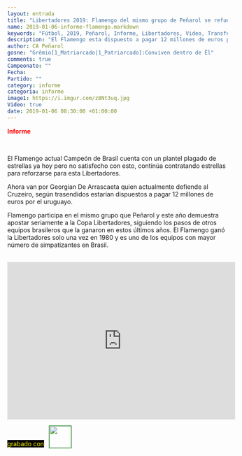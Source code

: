 ```yaml
---
layout: entrada
title: "Libertadores 2019: Flamengo del mismo grupo de Peñarol se refuerza con De Arrascaeta"
name: 2019-01-06-informe-flamengo.markdown
keywords: "Fútbol, 2019, Peñarol, Informe, Libertadores, Video, Transferencias, Flamengo, De Arrascaeta"
description: "El Flamengo esta dispuesto a pagar 12 millones de euros por el concurso de Georgian De Arrascaeta, aparte de las estrellas que ya juegan en  el club"
author: CA Peñarol
gosne: "Grêmio[1_Matriarcado|1_Patriarcado]:Conviven dentro de Êl"
comments: true
Campeonato: ""
Fecha:
Partido: ""
category: informe
categoria: informe
image1: https://i.imgur.com/z8Nt3uq.jpg
Video: true
date: 2019-01-06 08:30:00 +01:00:00
---
```

<!---https://i.imgur.com/6AhlLin.png
Campeonato: <span>{{ page.Campeonato }}</span><br>
Fecha: <span>{{ page.Fecha }}</span><br>
Encuentro: <span>{{ page.Partido }}</span><br>-->
<span style="color:red;font-weight:bold;">Informe</span>

<br>

El Flamengo actual Campeón de Brasil cuenta con un plantel plagado de estrellas ya hoy pero no satisfecho con esto, continúa contratando estrellas para reforzarse para esta Libertadores.

Ahora van por Georgian De Arrascaeta quien actualmente defiende al Cruzeiro, según trasendidos estarían dispuestos a pagar 12 millones de euros por el uruguayo.

Flamengo participa en el mismo grupo que Peñarol y este año demuestra apostar seriamente a la Copa Libertadores, siguiendo los pasos de otros equipos brasileros que la ganaron en estos últimos años. El Flamengo ganó la Libertadores solo una vez en 1980 y es uno de los equipos con mayor número de simpatizantes en Brasil.

<br>

<iframe width="521" height="360" src="https://www.youtube.com/embed/m6cU3eVK53U" frameborder="0" allow="accelerometer; autoplay; encrypted-media; gyroscope; picture-in-picture" allowfullscreen></iframe>

<span style="color:yellow;background:black;margin-top:0px;">grabado con</span> <a href="http://ffmpeg.org"><img src="{{ site.url }}/images/ffmpeg.png" width="50px" style="border:1px solid green;vertical-align: sub;margin-left:7px;"></a>

